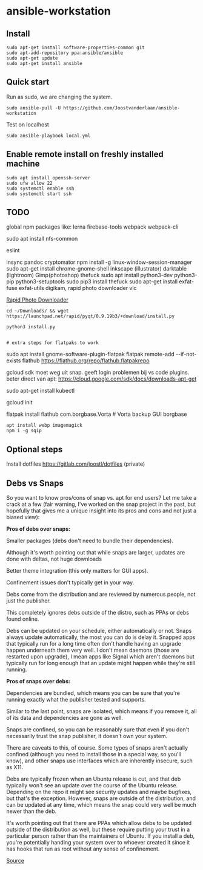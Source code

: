 # ansible-workstation

## Install

    sudo apt-get install software-properties-common git
    sudo apt-add-repository ppa:ansible/ansible
    sudo apt-get update
    sudo apt-get install ansible

## Quick start

Run as sudo, we are changing the system.

    sudo ansible-pull -U https://github.com/Joostvanderlaan/ansible-workstation

Test on localhost

    sudo ansible-playbook local.yml

## Enable remote install on freshly installed machine

    sudo apt install openssh-server
    sudo ufw allow 22
    sudo systemctl enable ssh
    sudo systemctl start ssh
    
## TODO

global npm packages like:
lerna
firebase-tools
webpack webpack-cli

sudo apt install nfs-common

eslint

insync
pandoc
cryptomator
npm install -g linux-window-session-manager
sudo apt-get install chrome-gnome-shell
inkscape (illustrator)
darktable (lightroom)
Gimp(photoshop)
thefuck 
sudo apt install python3-dev python3-pip python3-setuptools
sudo pip3 install thefuck
sudo apt-get install exfat-fuse exfat-utils
digikam, rapid photo downloader
vlc

[Rapid Photo Downloader](https://www.damonlynch.net/rapid/download.html)

	cd ~/Downloads/ && wget https://launchpad.net/rapid/pyqt/0.9.19b3/+download/install.py
	
	python3 install.py
    

    # extra steps for flatpaks to work
sudo apt install gnome-software-plugin-flatpak
flatpak remote-add --if-not-exists flathub https://flathub.org/repo/flathub.flatpakrepo

gcloud sdk moet weg uit snap. geeft login problemen bij vs code plugins. beter direct van apt:
https://cloud.google.com/sdk/docs/downloads-apt-get

sudo apt-get install kubectl

gcloud init


flatpak install flathub com.borgbase.Vorta # Vorta backup GUI borgbase

    apt install webp imagemagick
    npm i -g sqip
    
## Optional steps

Install dotfiles https://gitlab.com/joostl/dotfiles (private)

## Debs vs Snaps

So you want to know pros/cons of snap vs. apt for end users? Let me take a crack at a few (fair warning, I've worked on the snap project in the past, but hopefully that gives me a unique insight into its pros and cons and not just a biased view):

**Pros of debs over snaps:**

Smaller packages (debs don't need to bundle their dependencies).

Although it's worth pointing out that while snaps are larger, updates are done with deltas, not huge downloads

Better theme integration (this only matters for GUI apps).

Confinement issues don't typically get in your way.

Debs come from the distribution and are reviewed by numerous people, not just the publisher.

This completely ignores debs outside of the distro, such as PPAs or debs found online.

Debs can be updated on your schedule, either automatically or not. Snaps always update automatically, the most you can do is delay it. Snapped apps that typically run for a long time often don't handle having an upgrade happen underneath them very well. I don't mean daemons (those are restarted upon upgrade), I mean apps like Signal which aren't daemons but typically run for long enough that an update might happen while they're still running.

**Pros of snaps over debs:**

Dependencies are bundled, which means you can be sure that you're running exactly what the publisher tested and supports.

Similar to the last point, snaps are isolated, which means if you remove it, all of its data and dependencies are gone as well.

Snaps are confined, so you can be reasonably sure that even if you don't necessarily trust the snap publisher, it doesn't own your system.

There are caveats to this, of course. Some types of snaps aren't actually confined (although you need to install those in a special way, so you'll know), and other snaps use interfaces which are inherently insecure, such as X11.

Debs are typically frozen when an Ubuntu release is cut, and that deb typically won't see an update over the course of the Ubuntu release. Depending on the repo it might see security updates and maybe bugfixes, but that's the exception. However, snaps are outside of the distribution, and can be updated at any time, which means the snap could very well be much newer than the deb.

It's worth pointing out that there are PPAs which allow debs to be updated outside of the distribution as well, but these require putting your trust in a particular person rather than the maintainers of Ubuntu. If you install a deb, you're potentially handing your system over to whoever created it since it has hooks that run as root without any sense of confinement.

[Source](https://www.reddit.com/r/Ubuntu/comments/a364ii/proscons_of_snap_vs_apt/)
